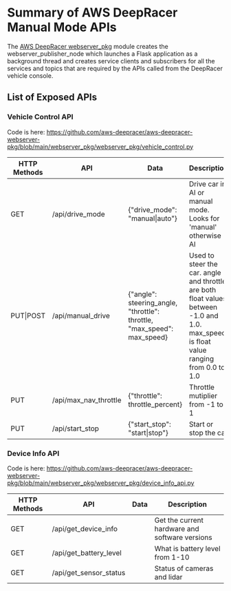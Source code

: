 # Summary of AWS DeepRacer Manual Mode APIs

The [AWS DeepRacer webserver_pkg](https://github.com/aws-deepracer/aws-deepracer-webserver-pkg/blob/main/webserver_pkg/webserver_pkg/webserver_publisher_node.py) module creates the webserver_publisher_node which launches a Flask application as a background thread and creates service clients and subscribers for all the services and topics that are required by the APIs called from the DeepRacer vehicle console.

## List of Exposed APIs

### Vehicle Control API

Code is here: https://github.com/aws-deepracer/aws-deepracer-webserver-pkg/blob/main/webserver_pkg/webserver_pkg/vehicle_control.py

| HTTP Methods | API | Data | Description |
| -- | -- | -- | -- |
| GET | /api/drive_mode | {"drive_mode": "manual&#124;auto"} | Drive car in AI or manual mode. Looks for 'manual' otherwise AI |
| PUT&#124;POST | /api/manual_drive | {"angle": steering_angle, "throttle": throttle, "max_speed": max_speed} | Used to steer the car. angle and throttle are both float values between -1.0 and 1.0. max_speed is float value ranging from 0.0 to 1.0 |
| PUT | /api/max_nav_throttle | {"throttle": throttle_percent} | Throttle mutiplier from -1 to 1 |
| PUT | /api/start_stop | {"start_stop": "start&#124;stop"} | Start or stop the car |

### Device Info API

Code is here: https://github.com/aws-deepracer/aws-deepracer-webserver-pkg/blob/main/webserver_pkg/webserver_pkg/device_info_api.py

| HTTP Methods | API | Data | Description |
| -- | -- | -- | -- |
| GET | /api/get_device_info | | Get the current hardware and software versions |
| GET | /api/get_battery_level | | What is battery level from 1-10 |
| GET | /api/get_sensor_status | | Status of cameras and lidar |

